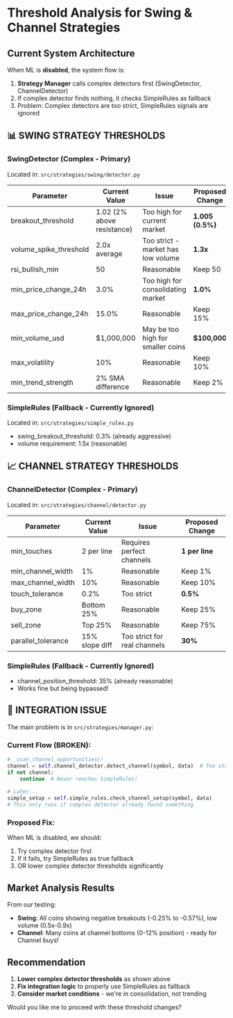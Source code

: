 # Threshold Analysis for Swing & Channel Strategies

## Current System Architecture

When ML is **disabled**, the system flow is:
1. **Strategy Manager** calls complex detectors first (SwingDetector, ChannelDetector)
2. If complex detector finds nothing, it checks SimpleRules as fallback
3. Problem: Complex detectors are too strict, SimpleRules signals are ignored

## 📊 SWING STRATEGY THRESHOLDS

### SwingDetector (Complex - Primary)
Located in: `src/strategies/swing/detector.py`

| Parameter | Current Value | Issue | Proposed Change |
|-----------|--------------|-------|-----------------|
| breakout_threshold | 1.02 (2% above resistance) | Too high for current market | **1.005 (0.5%)** |
| volume_spike_threshold | 2.0x average | Too strict - market has low volume | **1.3x** |
| rsi_bullish_min | 50 | Reasonable | Keep 50 |
| min_price_change_24h | 3.0% | Too high for consolidating market | **1.0%** |
| max_price_change_24h | 15.0% | Reasonable | Keep 15% |
| min_volume_usd | $1,000,000 | May be too high for smaller coins | **$100,000** |
| max_volatility | 10% | Reasonable | Keep 10% |
| min_trend_strength | 2% SMA difference | Reasonable | Keep 2% |

### SimpleRules (Fallback - Currently Ignored)
Located in: `src/strategies/simple_rules.py`
- swing_breakout_threshold: 0.3% (already aggressive)
- volume requirement: 1.5x (reasonable)

## 📈 CHANNEL STRATEGY THRESHOLDS

### ChannelDetector (Complex - Primary)
Located in: `src/strategies/channel/detector.py`

| Parameter | Current Value | Issue | Proposed Change |
|-----------|--------------|-------|-----------------|
| min_touches | 2 per line | Requires perfect channels | **1 per line** |
| min_channel_width | 1% | Reasonable | Keep 1% |
| max_channel_width | 10% | Reasonable | Keep 10% |
| touch_tolerance | 0.2% | Too strict | **0.5%** |
| buy_zone | Bottom 25% | Reasonable | Keep 25% |
| sell_zone | Top 25% | Reasonable | Keep 75% |
| parallel_tolerance | 15% slope diff | Too strict for real channels | **30%** |

### SimpleRules (Fallback - Currently Ignored)
- channel_position_threshold: 35% (already reasonable)
- Works fine but being bypassed!

## 🔧 INTEGRATION ISSUE

The main problem is in `src/strategies/manager.py`:

### Current Flow (BROKEN):
```python
# _scan_channel_opportunities()
channel = self.channel_detector.detect_channel(symbol, data)  # Too strict!
if not channel:
    continue  # Never reaches SimpleRules!
    
# Later...
simple_setup = self.simple_rules.check_channel_setup(symbol, data)
# This only runs if complex detector already found something
```

### Proposed Fix:
When ML is disabled, we should:
1. Try complex detector first
2. If it fails, try SimpleRules as true fallback
3. OR lower complex detector thresholds significantly

## Market Analysis Results

From our testing:
- **Swing**: All coins showing negative breakouts (-0.25% to -0.57%), low volume (0.5x-0.9x)
- **Channel**: Many coins at channel bottoms (0-12% position) - ready for Channel buys!

## Recommendation

1. **Lower complex detector thresholds** as shown above
2. **Fix integration logic** to properly use SimpleRules as fallback
3. **Consider market conditions** - we're in consolidation, not trending

Would you like me to proceed with these threshold changes?

